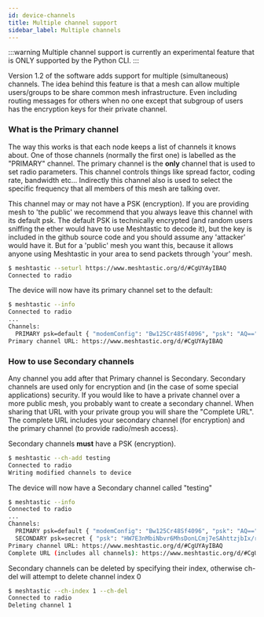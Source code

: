 ```yaml
---
id: device-channels
title: Multiple channel support
sidebar_label: Multiple channels
---
```


:::warning
Multiple channel support is currently an experimental feature that is ONLY supported by the Python CLI. 
:::

Version 1.2 of the software adds support for multiple (simultaneous) channels.  The idea behind this feature is that a mesh can allow multiple users/groups to be share common mesh infrastructure.  Even including routing messages for others when no one except that subgroup of users has the encryption keys for their private channel.

### What is the Primary channel

The way this works is that each node keeps a list of channels it knows about.  One of those channels (normally the first one) is labelled as the "PRIMARY" channel.  The primary channel is the **only** channel that is used to set radio parameters.  This channel controls things like spread factor, coding rate, bandwidth etc... Indirectly this channel also is used to select the specific frequency that all members of this mesh are talking over.

This channel may or may not have a PSK (encryption).  If you are providing mesh to 'the public' we recommend that you always leave this channel with its default psk.  The default PSK is technically encrypted (and random users sniffing the ether would have to use Meshtastic to decode it), but the key is included in the github source code and you should assume any 'attacker' would have it.  But for a 'public' mesh you want this, because it allows anyone using Meshtastic in your area to send packets through 'your' mesh.

```bash title="Setting default channel"
$ meshtastic --seturl https://www.meshtastic.org/d/#CgUYAyIBAQ
Connected to radio
```

The device will now have its primary channel set to the default:

```bash title="Expected output"
$ meshtastic --info
Connected to radio
...
Channels:
  PRIMARY psk=default { "modemConfig": "Bw125Cr48Sf4096", "psk": "AQ==" }
Primary channel URL: https://www.meshtastic.org/d/#CgUYAyIBAQ
```

### How to use Secondary channels

Any channel you add after that Primary channel is Secondary.  Secondary channels are used only for encryption and (in the case of some special applications) security.  If you would like to have a private channel over a more public mesh, you probably want to create a secondary channel.  When sharing that URL with your private group you will share the "Complete URL".  The complete URL includes your secondary channel (for encryption) and the primary channel (to provide radio/mesh access).

Secondary channels **must** have a PSK (encryption).

```bash title="Adding a channel called testing"
$ meshtastic --ch-add testing
Connected to radio
Writing modified channels to device
```

The device will now have a Secondary channel called "testing"

```bash title="Expected output"
$ meshtastic --info
Connected to radio
...
Channels:
  PRIMARY psk=default { "modemConfig": "Bw125Cr48Sf4096", "psk": "AQ==" }
  SECONDARY psk=secret { "psk": "HW7E3nMbiNbvr6MhsDonLCmj7eSAhttzjbIx/r5OQmg=", "name": "testing" }
Primary channel URL: https://www.meshtastic.org/d/#CgUYAyIBAQ
Complete URL (includes all channels): https://www.meshtastic.org/d/#CgUYAyIBAQopIiAdbsTecxuI1u-voyGwOicsKaPt5ICG23ONsjH-vk5CaCoFYWRtaW4
```

Secondary channels can be deleted by specifying their index, otherwise ch-del will attempt to delete channel index 0

```bash title="Deleting a secondary channel"
$ meshtastic --ch-index 1 --ch-del
Connected to radio
Deleting channel 1
```
